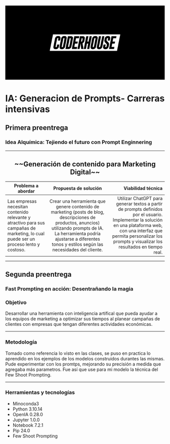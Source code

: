 <p align="center">
  <img src="media\CoderHouse.jpg" alt="CoderHouse">
</p>

# IA: Generacion de Prompts- Carreras intensivas
## Primera preentrega 
### Idea Alquímica: Tejiendo el futuro con Prompt Enginnering
___

<h2 align="center">~~Generación de contenido para Marketing Digital~~</h2>

| Problema a abordar | Propuesta de solución | Viabilidad técnica |
|------------------|:---------------------------:|--------------------:|
|Las empresas necesitan contenido relevante y atractivo para sus campañas de marketing, lo cual puede ser un proceso lento y costoso.| Crear una herramienta que genere contenido de marketing (posts de blog, descripciones de productos, anuncios) utilizando prompts de IA. La herramienta podría ajustarse a diferentes tonos y estilos según las necesidades del cliente. | Utilizar ChatGPT para generar textos a partir de prompts definidos por el usuario. Implementar la solución en una plataforma web, con una interfaz que permita personalizar los prompts y visualizar los resultados en tiempo real. |
___
## Segunda preentrega
### Fast Prompting en acción: Desentrañando la magia

### Objetivo
Desarrollar una herramienta con inteligencia artifical que pueda ayudar a los equipos de marketing a optimizar sus tiempos al planear campañas de clientes con empresas que tengan diferentes actividades económicas.
___
### Metodología
Tomado como referencia lo visto en las clases, se puso en practica lo aprendido en los ejemplos de los modelos construidos durantes las mismas. Pude experimentar con los promtps, mejorando su precisión a medida que agregaba más parametros. Fue así que use para mi modelo la técnica del Few Shoot Prompting.
___
 ### Herramientas y tecnologías
 
- Minoconda3
- Python 3.10.14
- OpenIA 0.28.0
- Jupyter 1.0.0
- Notebook 7.2.1
- Pip 24.0
- Few Shoot Prompting
